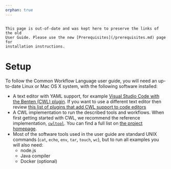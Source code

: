 ```yaml
---
orphan: true
---
```


```{attention}

This page is out-of-date and was kept here to preserve the links of the old
User Guide. Please use the new [Prerequisites](/prerequisites.md) page for
installation instructions.
```

# Setup

To follow the Common Workflow Language user guide, you will need an up-to-date
Linux or Mac OS X system, with the following software installed:

- A text editor with YAML support, for example [Visual Studio Code with the Benten (CWL) plugin](https://github.com/rabix/benten#install-vs-code-extension). If you want to use a different text editor then review [this list of plugins that add CWL support to code editors](https://www.commonwl.org/#Editors_and_viewers)
- A CWL implementation to run the described tools and workflows. When first
getting started with CWL, we recommend the reference implementation,
[`cwltool`][ref-imp]. You can find a full list on
[the project homepage][commonwl].
- Most of the software tools used in the user guide are standard UNIX commands
(`cat`, `echo`, `env`, `tar`, `touch`, `wc`), but to run all examples you will
also need:
  - node.js
  - Java compiler
  - Docker (optional)

[ref-imp]: https://github.com/common-workflow-language/cwltool#install
[commonwl]: https://www.commonwl.org/
